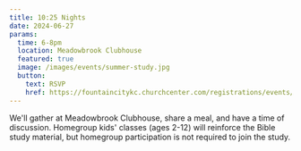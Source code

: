 ```yaml
---
title: 10:25 Nights
date: 2024-06-27
params:
  time: 6-8pm
  location: Meadowbrook Clubhouse
  featured: true
  image: /images/events/summer-study.jpg
  button:
    text: RSVP
    href: https://fountaincitykc.churchcenter.com/registrations/events/2360613
---
```


We'll gather at Meadowbrook Clubhouse, share a meal, and have a time of discussion. Homegroup kids' classes (ages 2-12) will reinforce the Bible study material, but homegroup participation is not required to join the study.
